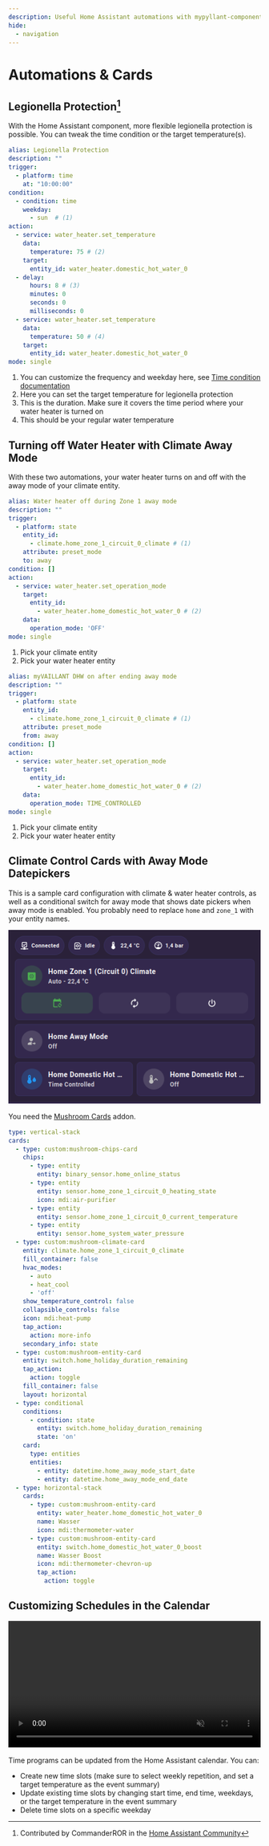 ```yaml
---
description: Useful Home Assistant automations with mypyllant-component
hide:
  - navigation
---
```


# Automations & Cards

## Legionella Protection[^1]

With the Home Assistant component, more flexible legionella protection is possible. You can tweak the time condition
or the target temperature(s).

```yaml
alias: Legionella Protection
description: ""
trigger:
  - platform: time
    at: "10:00:00"
condition:
  - condition: time
    weekday:
      - sun  # (1)
action:
  - service: water_heater.set_temperature
    data:
      temperature: 75 # (2)
    target:
      entity_id: water_heater.domestic_hot_water_0
  - delay:
      hours: 8 # (3)
      minutes: 0
      seconds: 0
      milliseconds: 0
  - service: water_heater.set_temperature
    data:
      temperature: 50 # (4)
    target:
      entity_id: water_heater.domestic_hot_water_0
mode: single
```

1. You can customize the frequency and weekday here, see [Time condition documentation](https://www.home-assistant.io/docs/scripts/conditions/#time-condition)
2. Here you can set the target temperature for legionella protection
3. This is the duration. Make sure it covers the time period where your water heater is turned on
4. This should be your regular water temperature

## Turning off Water Heater with Climate Away Mode

With these two automations, your water heater turns on and off with the away mode of your climate entity.

```yaml
alias: Water heater off during Zone 1 away mode
description: ""
trigger:
  - platform: state
    entity_id:
      - climate.home_zone_1_circuit_0_climate # (1)
    attribute: preset_mode
    to: away
condition: []
action:
  - service: water_heater.set_operation_mode
    target:
      entity_id:
        - water_heater.home_domestic_hot_water_0 # (2)
    data:
      operation_mode: 'OFF'
mode: single
```

1. Pick your climate entity
2. Pick your water heater entity

```yaml
alias: myVAILLANT DHW on after ending away mode
description: ""
trigger:
  - platform: state
    entity_id:
      - climate.home_zone_1_circuit_0_climate # (1)
    attribute: preset_mode
    from: away
condition: []
action:
  - service: water_heater.set_operation_mode
    target:
      entity_id:
        - water_heater.home_domestic_hot_water_0 # (2)
    data:
      operation_mode: TIME_CONTROLLED
mode: single
```

1. Pick your climate entity
2. Pick your water heater entity

## Climate Control Cards with Away Mode Datepickers

This is a sample card configuration with climate & water heater controls, as well as a conditional switch
for away mode that shows date pickers when away mode is enabled. You probably need to replace `home` and
`zone_1` with your entity names.

![img.png](assets/climate-cards.png)

You need the [Mushroom Cards](https://github.com/piitaya/lovelace-mushroom) addon.

```yaml
type: vertical-stack
cards:
  - type: custom:mushroom-chips-card
    chips:
      - type: entity
        entity: binary_sensor.home_online_status
      - type: entity
        entity: sensor.home_zone_1_circuit_0_heating_state
        icon: mdi:air-purifier
      - type: entity
        entity: sensor.home_zone_1_circuit_0_current_temperature
      - type: entity
        entity: sensor.home_system_water_pressure
  - type: custom:mushroom-climate-card
    entity: climate.home_zone_1_circuit_0_climate
    fill_container: false
    hvac_modes:
      - auto
      - heat_cool
      - 'off'
    show_temperature_control: false
    collapsible_controls: false
    icon: mdi:heat-pump
    tap_action:
      action: more-info
    secondary_info: state
  - type: custom:mushroom-entity-card
    entity: switch.home_holiday_duration_remaining
    tap_action:
      action: toggle
    fill_container: false
    layout: horizontal
  - type: conditional
    conditions:
      - condition: state
        entity: switch.home_holiday_duration_remaining
        state: 'on'
    card:
      type: entities
      entities:
        - entity: datetime.home_away_mode_start_date
        - entity: datetime.home_away_mode_end_date
  - type: horizontal-stack
    cards:
      - type: custom:mushroom-entity-card
        entity: water_heater.home_domestic_hot_water_0
        name: Wasser
        icon: mdi:thermometer-water
      - type: custom:mushroom-entity-card
        entity: switch.home_domestic_hot_water_0_boost
        name: Wasser Boost
        icon: mdi:thermometer-chevron-up
        tap_action:
          action: toggle
```

## Customizing Schedules in the Calendar

<video autoplay muted loop playsinline style="max-width: 600px; width: 100%; margin: 0 auto;">
    <source src="/mypyllant-component/assets/calendar.mp4" type="video/mp4">
</video>

Time programs can be updated from the Home Assistant calendar. You can:

* Create new time slots (make sure to select weekly repetition, and set a target temperature as the event summary)
* Update existing time slots by changing start time, end time, weekdays, or the target temperature in the event summary
* Delete time slots on a specific weekday

[^1]: Contributed by CommanderROR in the [Home Assistant Community](https://community.home-assistant.io/t/myvaillant-integration/542610/70)